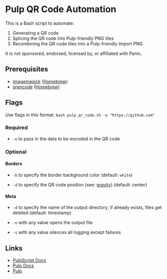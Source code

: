 # Pulp QR Code Automation

This is a Bash script to automate:

1. Generating a QR code
1. Splicing the QR code into Pulp-friendly PNG tiles
1. Recombining the QR code tiles into a Pulp-friendly import PNG

It is not sponsored, endorsed, licensed by, or affiliated with Panic.

## Prerequisites

- [Imagemagick](https://imagemagick.org) ([Homebrew](https://formulae.brew.sh/formula/imagemagick))
- [qrencode](https://fukuchi.org/works/qrencode/index.html.en) ([Homebrew](https://formulae.brew.sh/formula/qrencode))

## Flags

Use flags in this format: `bash pulp_qr_code.sh -e "https://github.com"`

### Required

- `-e` to pass in the data to be encoded in the QR code

### Optional

#### Borders

- `-b` to specify the border background color (default: `white`)

- `-d` to specify the QR code position (see: [gravity](https://imagemagick.org/script/command-line-options.php#gravity)) (default: center)

#### Meta

- `-d` to specify the name of the output directory; if already exists, files get deleted (default: timestamp)

- `-o` with any value opens the output file

- `-s` with any value silences all logging except failures

## Links

- [PulpScript Docs](https://play.date/pulp/docs/pulpscript/)
- [Pulp Docs](https://play.date/pulp/docs/)
- [Pulp](https://play.date/pulp/)
